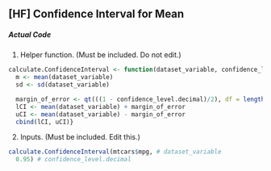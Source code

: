 ## \[HF\] Confidence Interval for Mean
##### Actual Code
1. Helper function. (Must be included. Do not edit.)
```r
calculate.ConfidenceInterval <- function(dataset_variable, confidence_level.decimal){
  m <- mean(dataset_variable)
  sd <- sd(dataset_variable)

  margin_of_error <- qt(((1 - confidence_level.decimal)/2), df = length(dataset_variable)-1)*sd(dataset_variable)/sqrt(length(dataset_variable))
  lCI <- mean(dataset_variable) + margin_of_error
  uCI <- mean(dataset_variable) - margin_of_error
  cbind(lCI, uCI)}
```
2. Inputs. (Must be included. Edit this.)
```r
calculate.ConfidenceInterval(mtcars$mpg, # dataset_variable
  0.95) # confidence_level.decimal
```
